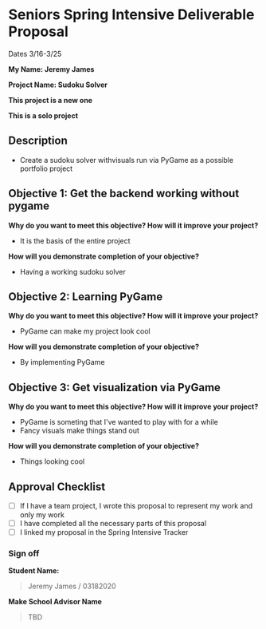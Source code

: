 # Seniors Spring Intensive Deliverable Proposal 

Dates 3/16-3/25

**My Name: Jeremy James**

**Project Name: Sudoku Solver** 

**This project is a new one**

**This is a solo project**


## Description
  * Create a sudoku solver withvisuals run via PyGame as a possible portfolio project


## Objective 1: Get the backend working without pygame
**Why do you want to meet this objective? How will it improve your project?** 
  * It is the basis of the entire project

**How will you demonstrate completion of your objective?**
  * Having a working sudoku solver 


## Objective 2: Learning PyGame
**Why do you want to meet this objective? How will it improve your project?** 
  * PyGame can make my project look cool

**How will you demonstrate completion of your objective?** 
  * By implementing PyGame


## Objective 3: Get visualization via PyGame
**Why do you want to meet this objective? How will it improve your project?** 
  * PyGame is someting that I've wanted to play with for a while
  * Fancy visuals make things stand out 

**How will you demonstrate completion of your objective?**
  * Things looking cool 



## Approval Checklist
- [ ] If I have a team project, I wrote this proposal to represent my work and only my work
- [ ] I have completed all the necessary parts of this proposal
- [ ] I linked my proposal in the Spring Intensive Tracker

### Sign off

**Student Name:**                
> Jeremy James / 03182020

**Make School Advisor Name**
> TBD
